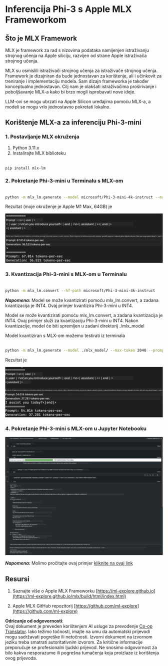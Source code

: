 <!--
CO_OP_TRANSLATOR_METADATA:
{
  "original_hash": "dcb656f3d206fc4968e236deec5d4384",
  "translation_date": "2025-07-16T21:05:38+00:00",
  "source_file": "md/01.Introduction/03/MLX_Inference.md",
  "language_code": "hr"
}
-->
# **Inferencija Phi-3 s Apple MLX Frameworkom**

## **Što je MLX Framework**

MLX je framework za rad s nizovima podataka namijenjen istraživanju strojnog učenja na Apple siliciju, razvijen od strane Apple istraživača strojnog učenja.

MLX su osmislili istraživači strojnog učenja za istraživače strojnog učenja. Framework je dizajniran da bude jednostavan za korištenje, ali i učinkovit za treniranje i implementaciju modela. Sam dizajn frameworka je također konceptualno jednostavan. Cilj nam je olakšati istraživačima proširivanje i poboljšavanje MLX-a kako bi brzo mogli isprobavati nove ideje.

LLM-ovi se mogu ubrzati na Apple Silicon uređajima pomoću MLX-a, a modeli se mogu vrlo jednostavno pokretati lokalno.

## **Korištenje MLX-a za inferenciju Phi-3-mini**

### **1. Postavljanje MLX okruženja**

1. Python 3.11.x  
2. Instalirajte MLX biblioteku


```bash

pip install mlx-lm

```

### **2. Pokretanje Phi-3-mini u Terminalu s MLX-om**


```bash

python -m mlx_lm.generate --model microsoft/Phi-3-mini-4k-instruct --max-token 2048 --prompt  "<|user|>\nCan you introduce yourself<|end|>\n<|assistant|>"

```

Rezultat (moje okruženje je Apple M1 Max, 64GB) je

![Terminal](../../../../../translated_images/01.5cf57df8f7407cf9281c0237f4e69c3728b8817253aad0835d14108b07c83c88.hr.png)

### **3. Kvantizacija Phi-3-mini s MLX-om u Terminalu**


```bash

python -m mlx_lm.convert --hf-path microsoft/Phi-3-mini-4k-instruct

```

***Napomena:*** Model se može kvantizirati pomoću mlx_lm.convert, a zadana kvantizacija je INT4. Ovaj primjer kvantizira Phi-3-mini u INT4.

Model se može kvantizirati pomoću mlx_lm.convert, a zadana kvantizacija je INT4. Ovaj primjer služi za kvantizaciju Phi-3-mini u INT4. Nakon kvantizacije, model će biti spremljen u zadani direktorij ./mlx_model

Model kvantiziran s MLX-om možemo testirati iz terminala


```bash

python -m mlx_lm.generate --model ./mlx_model/ --max-token 2048 --prompt  "<|user|>\nCan you introduce yourself<|end|>\n<|assistant|>"

```

Rezultat je

![INT4](../../../../../translated_images/02.7b188681a8eadbc111aba8d8006e4b3671788947a99a46329261e169dd2ec29f.hr.png)


### **4. Pokretanje Phi-3-mini s MLX-om u Jupyter Notebooku**


![Notebook](../../../../../translated_images/03.b9705a3a5aaa89f9eb0ca04c1a4565dfe4a5e8cc68604227d2eab149fef1d3c7.hr.png)

***Napomena:*** Molimo pročitajte ovaj primjer [kliknite na ovaj link](../../../../../code/03.Inference/MLX/MLX_DEMO.ipynb)


## **Resursi**

1. Saznajte više o Apple MLX Frameworku [https://ml-explore.github.io](https://ml-explore.github.io/mlx/build/html/index.html)

2. Apple MLX GitHub repozitorij [https://github.com/ml-explore](https://github.com/ml-explore)

**Odricanje od odgovornosti**:  
Ovaj dokument je preveden korištenjem AI usluge za prevođenje [Co-op Translator](https://github.com/Azure/co-op-translator). Iako težimo točnosti, imajte na umu da automatski prijevodi mogu sadržavati pogreške ili netočnosti. Izvorni dokument na izvornom jeziku treba smatrati autoritativnim izvorom. Za kritične informacije preporučuje se profesionalni ljudski prijevod. Ne snosimo odgovornost za bilo kakva nesporazume ili pogrešna tumačenja koja proizlaze iz korištenja ovog prijevoda.